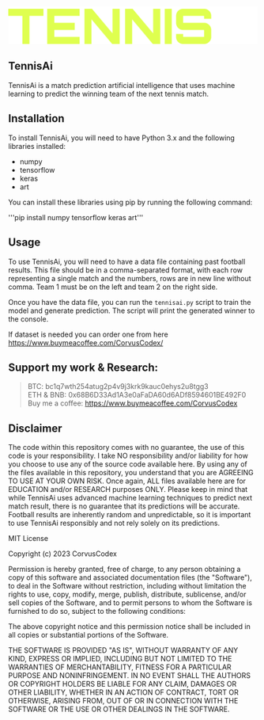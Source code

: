 <p align="center">
  <img src="https://github.com/CorvusCodex/TennisAi/blob/main/tennisai.png?raw=true">
</p>

## TennisAi

TennisAi is a match prediction artificial intelligence that uses machine learning to predict the winning team of the next tennis match.

## Installation

To install TennisAi, you will need to have Python 3.x and the following libraries installed:
- numpy
- tensorflow
- keras
- art

You can install these libraries using pip by running the following command:

'''pip install numpy tensorflow keras art'''

## Usage

To use TennisAi, you will need to have a data file containing past football results. This file should be in a comma-separated format, with each row representing a single match and the numbers, rows are in new line without comma. Team 1 must be on the left and team 2 on the right side.

Once you have the data file, you can run the `tennisai.py` script to train the model and generate prediction. The script will print the generated winner to the console.

If dataset is needed you can order one from here
https://www.buymeacoffee.com/CorvusCodex/

## Support my work & Research:<br>
>BTC: bc1q7wth254atug2p4v9j3krk9kauc0ehys2u8tgg3<br>
>ETH & BNB: 0x68B6D33Ad1A3e0aFaDA60d6ADf8594601BE492F0<br>
>Buy me a coffee: https://www.buymeacoffee.com/CorvusCodex

## Disclaimer

The code within this repository comes with no guarantee, the use of this code is your responsibility. I take NO responsibility and/or liability for how you choose to use any of the source code available here. By using any of the files available in this repository, you understand that you are AGREEING TO USE AT YOUR OWN RISK. Once again, ALL files available here are for EDUCATION and/or RESEARCH purposes ONLY.
Please keep in mind that while TennisAi uses advanced machine learning techniques to predict next match result, there is no guarantee that its predictions will be accurate. Football results are inherently random and unpredictable, so it is important to use TennisAi responsibly and not rely solely on its predictions.


MIT License

Copyright (c) 2023 CorvusCodex

Permission is hereby granted, free of charge, to any person obtaining a copy
of this software and associated documentation files (the "Software"), to deal
in the Software without restriction, including without limitation the rights
to use, copy, modify, merge, publish, distribute, sublicense, and/or sell
copies of the Software, and to permit persons to whom the Software is
furnished to do so, subject to the following conditions:

The above copyright notice and this permission notice shall be included in all
copies or substantial portions of the Software.

THE SOFTWARE IS PROVIDED "AS IS", WITHOUT WARRANTY OF ANY KIND, EXPRESS OR
IMPLIED, INCLUDING BUT NOT LIMITED TO THE WARRANTIES OF MERCHANTABILITY,
FITNESS FOR A PARTICULAR PURPOSE AND NONINFRINGEMENT. IN NO EVENT SHALL THE
AUTHORS OR COPYRIGHT HOLDERS BE LIABLE FOR ANY CLAIM, DAMAGES OR OTHER
LIABILITY, WHETHER IN AN ACTION OF CONTRACT, TORT OR OTHERWISE, ARISING FROM,
OUT OF OR IN CONNECTION WITH THE SOFTWARE OR THE USE OR OTHER DEALINGS IN THE
SOFTWARE.

